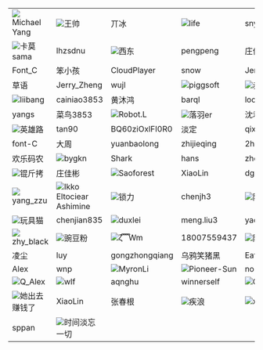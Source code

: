 |     |     |     |     |     |
|-----|-----|-----|-----|-----|
|![](https://foruda.gitee.com/avatar/1676898191051702081/61279_fuhai_1578915942.png!avatar60)Michael Yang|![](https://foruda.gitee.com/avatar/1677105717059215385/7984572_suomm_1624454114.png!avatar60)王帅|丌冰|![](https://foruda.gitee.com/avatar/1691044597656855579/7563907_lifejwang11_1691044597.png!avatar60)life|snyk-bot|
|![](https://foruda.gitee.com/avatar/1691636027051962328/11233353_kamo-sama_1691636027.png!avatar60)卡莫sama|lhzsdnu|![](https://foruda.gitee.com/avatar/1683858335519306352/15535_noear_admin_1683858335.png!avatar60)西东|pengpeng|庄佳彬|
|Font_C|笨小孩|CloudPlayer|snow|Jerry|
|草语|Jerry_Zheng|wujl|![](https://foruda.gitee.com/avatar/1676895504036051867/8807_piggsoft_1578914592.jpg!avatar60)piggsoft|![](https://foruda.gitee.com/avatar/1674286432514482953/4807650_fandai_fandaidzsw_1674286432.png!avatar60)赤兮丷|
|![](https://foruda.gitee.com/avatar/1677053740056224121/5462387_i_tell_you_1618064317.png!avatar60)liibang|cainiao3853|黄沐鸿|barql|loong0306|
|yangs|菜鸟3853|![](https://foruda.gitee.com/avatar/1677086127012961929/7598208_robot-l_1590219712.png!avatar60)Robot.L|![](https://foruda.gitee.com/avatar/1677005791814507674/2130728_lemonbx_1622621180.png!avatar60)落羽er|沈君锋|
|![](https://foruda.gitee.com/avatar/1691034002435340221/1920167_qimincow_1691034002.png!avatar60)英雄路|tan90|BQ60ziOxlFI0R0|淡定|qixy|
|font-C|大周|yuanbaolong|zhijieqing|2han9wen71an|
|欢乐码农|![](https://foruda.gitee.com/avatar/1677237805724097193/11485875_bygkn_1660893367.png!avatar60)bygkn|Shark|hans|zhongyong|
|![](https://foruda.gitee.com/avatar/1676978624694631546/1600987_youthdream_1592959590.png!avatar60)锟斤拷|庄佳彬|![](https://foruda.gitee.com/avatar/1674121508509280199/9288653_saoforestt_1674121508.png!avatar60)Saoforest|XiaoLin|dgmico|
|![](https://foruda.gitee.com/avatar/1677111694079591934/8088436_yang-zzu_1604969134.png!avatar60)yang_zzu|![](https://foruda.gitee.com/avatar/1677162544015233775/9094323_lymph_java_1624796992.png!avatar60)Ikko Eltociear Ashimine|![](https://foruda.gitee.com/avatar/1676895416224286260/8331_chaosforever_1578914555.png!avatar60)锁力|chenjh3|![](https://foruda.gitee.com/avatar/1679885039814030308/5151444_yangbuyi_1679885039.png!avatar60)阿志同学|
|![](https://foruda.gitee.com/avatar/1684129987239221781/1731138_toycat93_1684129987.png!avatar60)玩具猫|chenjian835|![](https://foruda.gitee.com/avatar/1676896562075035262/20021_duxlei_1578915302.png!avatar60)duxlei|meng.liu3|yaochen4|
|![](https://foruda.gitee.com/avatar/1676959401839738321/1269497_zhy_balck_1578947791.png!avatar60)zhy_black|![](https://foruda.gitee.com/avatar/1676905453682965545/327218_gm173119755_1648555045.png!avatar60)豌豆粉|![](https://foruda.gitee.com/avatar/1676974596171836113/1532463_1395961821_1578953848.png!avatar60)ζั͡ ั͡ ั͡ ั͡Wm|18007559437|![](https://foruda.gitee.com/avatar/1676894749123859490/2132_hopper_1578914095.jpg!avatar60)陈国正|
|凌尘|luy|gongzhongqiang|乌鸦笑猪黑|EafonYoung|
|Alex|wnp|![](https://foruda.gitee.com/avatar/1676901646505077446/106613_myron_1578917779.png!avatar60)MyronLi|![](https://foruda.gitee.com/avatar/1677170868635098448/9319924_pioneer-sun_1624354686.png!avatar60)Pioneer-Sun|norkts|
|![](https://foruda.gitee.com/avatar/1677166292370951564/9173563_q-alex_1627784508.png!avatar60)Q_Alex|![](https://foruda.gitee.com/avatar/1677052070334379576/5421002_wlf213_1612139033.png!avatar60)wlf|aqnghu|winnerself|![](https://foruda.gitee.com/avatar/1676898238064465096/61541_whitedolphin_1578915956.png!avatar60)CrazyAirhead|
|![](https://foruda.gitee.com/avatar/1677182504887358627/9655223_animal553_1631088642.png!avatar60)她出去赚钱了|XiaoLin|张春根|![](https://foruda.gitee.com/avatar/1693449200752633970/11209107_jl_0417_1693449200.png!avatar60)疾浪|![](https://foruda.gitee.com/avatar/1676983827162237415/1697554_xinjump_1654653784.png!avatar60)xinjump|
|sppan|![](https://foruda.gitee.com/avatar/1662084101462823713/2079235_djxchi_1662084101.png!avatar60)时间淡忘一切|

